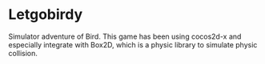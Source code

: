 # Letgobirdy
Simulator adventure of Bird. This game has been using  cocos2d-x and especially integrate with  Box2D, which is a physic library to simulate physic collision.
